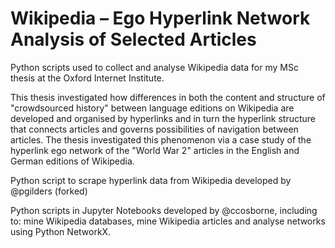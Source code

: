 # Wikipedia – Ego Hyperlink Network Analysis of Selected Articles

Python scripts used to collect and analyse Wikipedia data for my MSc thesis at the Oxford Internet Institute. 

This thesis investigated how differences in both the content and structure of "crowdsourced history" between language editions on Wikipedia are developed and organised by hyperlinks and in turn the hyperlink structure that connects articles and governs possibilities of navigation between articles. The thesis investigated this phenomenon via a case study of the hyperlink ego network of the "World War 2" articles in the English and German editions of Wikipedia.

Python script to scrape hyperlink data from Wikipedia developed by @pgilders (forked)

Python scripts in Jupyter Notebooks developed by @ccosborne, including to: mine Wikipedia databases, mine Wikipedia articles and analyse networks using Python NetworkX.
